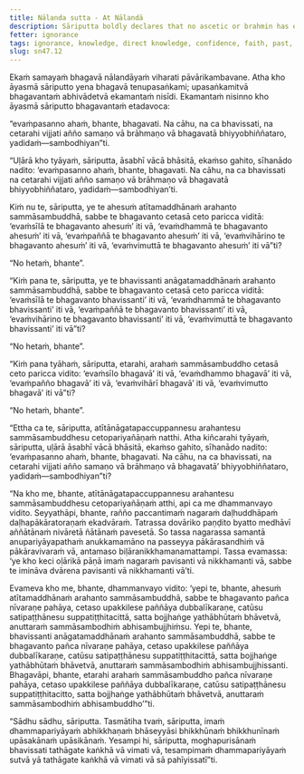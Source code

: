 ```yaml
---
title: Nālanda sutta - At Nālandā
description: Sāriputta boldly declares that no ascetic or brahmin has ever been, nor will ever be, more knowledgeable in direct knowledge than the Blessed One in full awakening. He acknowledges that he cannot encompass the minds of all the Buddhas, past, future, or present. However, he understands a principle through the Dhamma - all those who become fully awakened do so by abandoning the five hindrances, establishing their minds in the four foundations of mindfulness, and developing the seven factors of awakening.
fetter: ignorance
tags: ignorance, knowledge, direct knowledge, confidence, faith, past, future, present, fully enlightened ones, virtue, teaching, wisdom, conduct, liberation, sn, sn45-56, sn47
slug: sn47.12
---
```


Ekaṁ samayaṁ bhagavā nālandāyaṁ viharati pāvārikambavane. Atha kho āyasmā sāriputto yena bhagavā tenupasaṅkami; upasaṅkamitvā bhagavantaṁ abhivādetvā ekamantaṁ nisīdi. Ekamantaṁ nisinno kho āyasmā sāriputto bhagavantaṁ etadavoca:

“evaṁpasanno ahaṁ, bhante, bhagavati. Na cāhu, na ca bhavissati, na cetarahi vijjati añño samaṇo vā brāhmaṇo vā bhagavatā bhiyyobhiññataro, yadidaṁ—sambodhiyan”ti.

“Uḷārā kho tyāyaṁ, sāriputta, āsabhī vācā bhāsitā, ekaṁso gahito, sīhanādo nadito: ‘evaṁpasanno ahaṁ, bhante, bhagavati. Na cāhu, na ca bhavissati na cetarahi vijjati añño samaṇo vā brāhmaṇo vā bhagavatā bhiyyobhiññataro, yadidaṁ—sambodhiyan’ti.

Kiṁ nu te, sāriputta, ye te ahesuṁ atītamaddhānaṁ arahanto sammāsambuddhā, sabbe te bhagavanto cetasā ceto paricca viditā: ‘evaṁsīlā te bhagavanto ahesuṁ’ iti vā, ‘evaṁdhammā te bhagavanto ahesuṁ’ iti vā, ‘evaṁpaññā te bhagavanto ahesuṁ’ iti vā, ‘evaṁvihārino te bhagavanto ahesuṁ’ iti vā, ‘evaṁvimuttā te bhagavanto ahesuṁ’ iti vā”ti?

“No hetaṁ, bhante”.

“Kiṁ pana te, sāriputta, ye te bhavissanti anāgatamaddhānaṁ arahanto sammāsambuddhā, sabbe te bhagavanto cetasā ceto paricca viditā: ‘evaṁsīlā te bhagavanto bhavissanti’ iti vā, ‘evaṁdhammā te bhagavanto bhavissanti’ iti vā, ‘evaṁpaññā te bhagavanto bhavissanti’ iti vā, ‘evaṁvihārino te bhagavanto bhavissanti’ iti vā, ‘evaṁvimuttā te bhagavanto bhavissanti’ iti vā”ti?

“No hetaṁ, bhante”.

“Kiṁ pana tyāhaṁ, sāriputta, etarahi, arahaṁ sammāsambuddho cetasā ceto paricca vidito: ‘evaṁsīlo bhagavā’ iti vā, ‘evaṁdhammo bhagavā’ iti vā, ‘evaṁpañño bhagavā’ iti vā, ‘evaṁvihārī bhagavā’ iti vā, ‘evaṁvimutto bhagavā’ iti vā”ti?

“No hetaṁ, bhante”.

“Ettha ca te, sāriputta, atītānāgatapaccuppannesu arahantesu sammāsambuddhesu cetopariyañāṇaṁ natthi. Atha kiñcarahi tyāyaṁ, sāriputta, uḷārā āsabhī vācā bhāsitā, ekaṁso gahito, sīhanādo nadito: ‘evaṁpasanno ahaṁ, bhante, bhagavati. Na cāhu, na ca bhavissati, na cetarahi vijjati añño samaṇo vā brāhmaṇo vā bhagavatā’ bhiyyobhiññataro, yadidaṁ—sambodhiyan”ti?

“Na kho me, bhante, atītānāgatapaccuppannesu arahantesu sammāsambuddhesu cetopariyañāṇaṁ atthi, api ca me dhammanvayo vidito. Seyyathāpi, bhante, rañño paccantimaṁ nagaraṁ daḷhuddhāpaṁ daḷhapākāratoraṇaṁ ekadvāraṁ. Tatrassa dovāriko paṇḍito byatto medhāvī aññātānaṁ nivāretā ñātānaṁ pavesetā. So tassa nagarassa samantā anupariyāyapathaṁ anukkamamāno na passeyya pākārasandhiṁ vā pākāravivaraṁ vā, antamaso biḷāranikkhamanamattampi. Tassa evamassa: ‘ye kho keci oḷārikā pāṇā imaṁ nagaraṁ pavisanti vā nikkhamanti vā, sabbe te imināva dvārena pavisanti vā nikkhamanti vā’ti.

Evameva kho me, bhante, dhammanvayo vidito: ‘yepi te, bhante, ahesuṁ atītamaddhānaṁ arahanto sammāsambuddhā, sabbe te bhagavanto pañca nīvaraṇe pahāya, cetaso upakkilese paññāya dubbalīkaraṇe, catūsu satipaṭṭhānesu suppatiṭṭhitacittā, satta bojjhaṅge yathābhūtaṁ bhāvetvā, anuttaraṁ sammāsambodhiṁ abhisambujjhiṁsu. Yepi te, bhante, bhavissanti anāgatamaddhānaṁ arahanto sammāsambuddhā, sabbe te bhagavanto pañca nīvaraṇe pahāya, cetaso upakkilese paññāya dubbalīkaraṇe, catūsu satipaṭṭhānesu suppatiṭṭhitacittā, satta bojjhaṅge yathābhūtaṁ bhāvetvā, anuttaraṁ sammāsambodhiṁ abhisambujjhissanti. Bhagavāpi, bhante, etarahi arahaṁ sammāsambuddho pañca nīvaraṇe pahāya, cetaso upakkilese paññāya dubbalīkaraṇe, catūsu satipaṭṭhānesu suppatiṭṭhitacitto, satta bojjhaṅge yathābhūtaṁ bhāvetvā, anuttaraṁ sammāsambodhiṁ abhisambuddho’”ti.

“Sādhu sādhu, sāriputta. Tasmātiha tvaṁ, sāriputta, imaṁ dhammapariyāyaṁ abhikkhaṇaṁ bhāseyyāsi bhikkhūnaṁ bhikkhunīnaṁ upāsakānaṁ upāsikānaṁ. Yesampi hi, sāriputta, moghapurisānaṁ bhavissati tathāgate kaṅkhā vā vimati vā, tesampimaṁ dhammapariyāyaṁ sutvā yā tathāgate kaṅkhā vā vimati vā sā pahīyissatī”ti.
